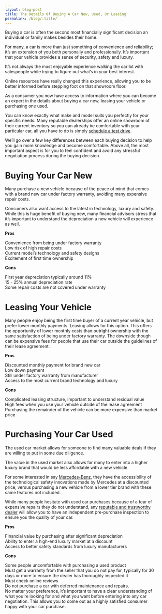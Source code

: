 ```yaml
---
layout: blog-post
title: The Details Of Buying A Car New, Used, Or Leasing
permalink: /blog/:title/
---
```


<p>Buying a car is often the second most financially significant decision an individual or family makes besides their home.</p>

<p>For many, a car is more than just something of convenience and reliability; it’s an extension of you both personally and professionally. It’s important that your vehicle provides a sense of security, safety and luxury.</p>

<p>It’s not always the most enjoyable experience walking the car lot with salespeople while trying to figure out what’s in your best interest.</p>

<p>Online resources have really changed this experience, allowing you to be better informed before stepping foot on that showroom floor.</p>

<p>As a consumer you now have access to information where you can become an expert in the details about buying a car new, leasing your vehicle or purchasing one used.</p>

<p>You can know exactly what make and model suits you perfectly for your specific needs. Many reputable dealerships offer an online showroom of their current inventory so you can already be comfortable with your particular car, all you have to do is simply <a href="https://www.autohaussouthbay.com/preowned/">schedule a test drive</a>.</p>

<p>We’ll go over a few key differences between each buying decision to help you gain more knowledge and become comfortable. Above all, the most important aspect is for you to feel confident and avoid any stressful negotiation process during the buying decision.</p>

<h1><strong>Buying Your Car New</strong></h1>

<p>Many purchase a new vehicle because of the peace of mind that comes with a brand new car under factory warranty, avoiding many expensive repair costs.</p>

<p>Consumers also want access to the latest in technology, luxury and safety. While this is huge benefit of buying new, many financial advisors stress that it’s important to understand the depreciation a new vehicle will experience as well.</p>

<p><strong>Pros</strong><br>

Convenience from being under factory warranty<br>
Low risk of high repair costs<br>
Current model’s technology and safety designs<br>
Excitement of first time ownership</p>

<p><strong>Cons</strong><br>

First year depreciation typically around 11%<br>
15 - 25% annual depreciation rate<br>
Some repair costs are not covered under warranty</p>

<h1><strong>Leasing Your Vehicle</strong></h1>

<p>Many people enjoy being the first time buyer of a current year vehicle, but prefer lower monthly payments. Leasing allows for this option. This offers the opportunity of lower monthly costs than outright ownership with the same satisfaction of being under factory warranty. The downside though can be expensive fees for people that use their car outside the guidelines of their lease agreement.</p>

<p><strong>Pros</strong><br>

Discounted monthly payment for brand new car<br>
Low down payment<br>
Still under factory warranty from manufacturer<br>
Access to the most current brand technology and luxury</p>

<p><strong>Cons</strong><br>

Complicated leasing structure, important to understand residual value<br>
High fees when you use your vehicle outside of the lease agreement<br>
Purchasing the remainder of the vehicle can be more expensive than market price</p>

<h1><strong>Purchasing Your Car Used</strong></h1>

<p>The used car market allows for someone to find many valuable deals if they are willing to put in some due diligence.</p>

<p>The value in the used market also allows for many to enter into a higher luxury brand that would be less affordable with a new vehicle.</p>

<p>For some interested in say <a href="https://www.autohaussouthbay.com">Mercedes-Benz</a>, they have the accessibility of the technological safety innovations made by Mercedes at a discounted price, versus purchasing a new vehicle from a lower tier brand with these same features not included.</p>

<p>While many people hesitate with used car purchases because of a fear of expensive repairs they do not understand, any <a href="https://www.autohaussouthbay.com/schedule-request/">reputable and trustworthy dealer</a> will allow you to have an independent pre-purchase inspection to ensure you the quality of your car.</p>

<p><strong>Pros</strong><br>

Financial value by purchasing after significant depreciation<br>
Ability to enter a high-end luxury market at a discount<br>
Access to better safety standards from luxury manufacturers</p>

<p><strong>Cons</strong><br>

Some people uncomfortable with purchasing a used product<br>
Must get a warranty from the seller that you do not pay for, typically for 30 days or more to ensure the dealer has thoroughly inspected it<br>
Must check online reviews<br>
Do not purchase a car with deferred maintenance and repairs.<br>
No matter your preference, it’s important to have a clear understanding of what you’re looking for and what you want before entering into any car negotiation. This allows you to come out as a highly satisfied consumer happy with your car purchase.</p>
